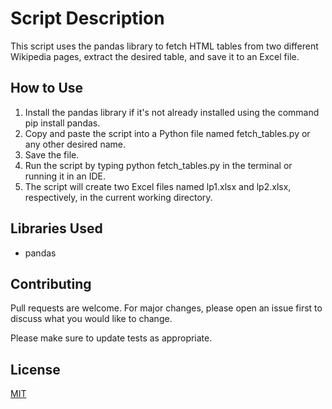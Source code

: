 # Script Description

This script uses the pandas library to fetch HTML tables from two different Wikipedia pages, extract the desired table, and save it to an Excel file.

## How to Use

1. Install the pandas library if it's not already installed using the command pip install pandas.
2. Copy and paste the script into a Python file named fetch_tables.py or any other desired name.
3. Save the file.
4. Run the script by typing python fetch_tables.py in the terminal or running it in an IDE.
5. The script will create two Excel files named lp1.xlsx and lp2.xlsx, respectively, in the current working directory.

## Libraries Used


- pandas

## Contributing

Pull requests are welcome. For major changes, please open an issue first
to discuss what you would like to change.

Please make sure to update tests as appropriate.

## License

[MIT](https://choosealicense.com/licenses/mit/)
